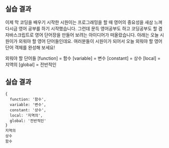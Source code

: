 ## 실습 결과

이제 막 코딩을 배우기 시작한 시원이는 프로그래밍을 할 때 영어의 중요성을 새삼 느껴 다시금 영어 공부를 하기 시작했습니다.
그런데 문득 영어공부도 하고 코딩공부도 할 겸 자바스크립트로 영어 단어장을 만들어 보려는 아이디어가 떠올랐습니다. 
아래는 오늘 시원이가 외워야 할 영어 단어들인데요. 여러분들이 시원이가 되어서 오늘 외워야 할 영어단어 객체를 완성해 보세요!

외워야 할 단어들
[function] = 함수
[variable] = 변수
[constant] = 상수
[local] = 지역의
[global] = 전반적인


## 실습 결과

```
{
  function: '함수',
  variable: '변수',
  constant: '상수',
  local: '지역의',
  global: '전반적인'
}
지역의
상수
함수
```